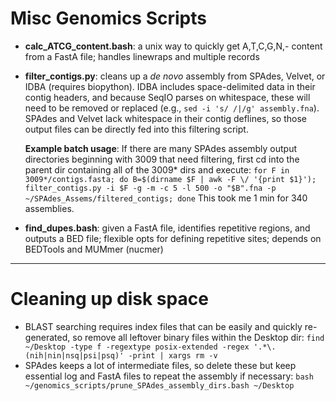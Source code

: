 # Misc Genomics Scripts
- **calc_ATCG_content.bash**: a unix way to quickly get A,T,C,G,N,- content from a FastA file; handles linewraps and multiple records

- **filter_contigs.py**: cleans up a _de novo_ assembly from SPAdes, Velvet, or IDBA (requires biopython). IDBA includes space-delimited data in their contig headers, and because SeqIO parses on whitespace, these will need to be removed or replaced (e.g., `sed -i 's/ /|/g' assembly.fna`). SPAdes and Velvet lack whitespace in their contig deflines, so those output files can be directly fed into this filtering script.

    **Example batch usage**:
    If there are many SPAdes assembly output directories beginning with 3009 that need filtering, first cd into the parent dir containing all of the 3009\* dirs and execute: `for F in 3009*/contigs.fasta; do B=$(dirname $F | awk -F \/ '{print $1}'); filter_contigs.py -i $F -g -m -c 5 -l 500 -o "$B".fna -p ~/SPAdes_Assems/filtered_contigs; done` This took me 1 min for 340 assemblies.

- **find_dupes.bash**: given a FastA file, identifies repetitive regions, and outputs a BED file; flexible opts for defining repetitive sites; depends on BEDTools and MUMmer (nucmer)

***

# Cleaning up disk space
- BLAST searching requires index files that can be easily and quickly re-generated, so remove all leftover binary files within the Desktop dir: `find ~/Desktop -type f -regextype posix-extended -regex '.*\.(nih|nin|nsq|psi|psq)' -print | xargs rm -v`
- SPAdes keeps a lot of intermediate files, so delete these but keep essential log and FastA files to repeat the assembly if necessary: `bash ~/genomics_scripts/prune_SPAdes_assembly_dirs.bash ~/Desktop`
